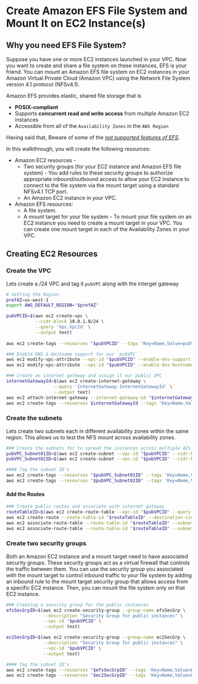 # Create Amazon EFS File System and Mount It on EC2 Instance(s)

## Why you need EFS File System?
Suppose you have one or more EC2 instances launched in your VPC. Now you want to create and share a file system on these instances, EFS is your friend. You can mount an Amazon EFS file system on EC2 instances in your Amazon Virtual Private Cloud (Amazon VPC) using the Network File System version 4.1 protocol (NFSv4.1).

Amazon EFS provides elastic, shared file storage that is
 - **POSIX-compliant**
 - Supports **concurrent read and write access** from multiple Amazon EC2 instances
 - Accessible from all of the `Availability Zones` in the `AWS Region`

Having said that, Beware of some of the _[not supported features of EFS](http://docs.aws.amazon.com/efs/latest/ug/nfs4-unsupported-features.html)_.



In this walkthrough, you will create the following resources:
 - Amazon EC2 resources - 
   - Two security groups (for your EC2 instance and Amazon EFS file system) - You add rules to these security groups to authorize appropriate inbound/outbound access to allow your EC2 instance to connect to the file system via the mount target using a standard NFSv4.1 TCP port.
   - An Amazon EC2 instance in your VPC.
 - Amazon EFS resources:
   - A file system.
   - A mount target for your file system - To mount your file system on an EC2 instance you need to create a mount target in your VPC. You can create one mount target in each of the Availability Zones in your VPC. 

## Creating EC2 Resources

### Create the VPC
Lets create a /24 VPC and tag it `pubVPC` along with the interget gateway

```sh
# Setting the Region
prefAZ=us-west-1
export AWS_DEFAULT_REGION="$prefAZ"

pubVPCID=$(aws ec2 create-vpc \
           --cidr-block 10.0.1.0/24 \
           --query 'Vpc.VpcId' \
           --output text)
           
aws ec2 create-tags --resources "$pubVPCID" --tags 'Key=Name,Value=pubVPC'

### Enable DNS & Hostname support for our `pubVPC`
aws ec2 modify-vpc-attribute --vpc-id "$pubVPCID" --enable-dns-support "{\"Value\":true}"
aws ec2 modify-vpc-attribute --vpc-id "$pubVPCID" --enable-dns-hostnames "{\"Value\":true}"

### Create an internet gateway and assign it our public VPC
internetGatewayId=$(aws ec2 create-internet-gateway \
                  --query 'InternetGateway.InternetGatewayId' \
                  --output text)
aws ec2 attach-internet-gateway --internet-gateway-id "$internetGatewayId" --vpc-id "$pubVPCID"
aws ec2 create-tags --resources $internetGatewayId --tags 'Key=Name,Value=pubVPC-Internet-Gateway'
```

### Create the subnets
Lets create two subnets each in different availability zones within the same region. This allows us to test the NFS mount across availability zones.
```sh
### Create the subnets for to spread the instances across multiple AZs
pubVPC_Subnet01ID=$(aws ec2 create-subnet --vpc-id "$pubVPCID" --cidr-block 10.0.1.0/25 --availability-zone us-west-1a --query 'Subnet.SubnetId' --output text)
pubVPC_Subnet02ID=$(aws ec2 create-subnet --vpc-id "$pubVPCID" --cidr-block 10.0.1.128/25 --availability-zone us-west-1c --query 'Subnet.SubnetId' --output text)

#### Tag the subnet ID's
aws ec2 create-tags --resources "$pubVPC_Subnet01ID" --tags 'Key=Name,Value=pubVPC_Subnet01-west-1a'
aws ec2 create-tags --resources "$pubVPC_Subnet02ID" --tags 'Key=Name,Value=pubVPC_Subnet02-west-1c'
```

#### Add the Routes
```sh
### Create public routes and associate with internet gateway
routeTableID=$(aws ec2 create-route-table --vpc-id "$pubVPCID" --query 'RouteTable.RouteTableId' --output text)
aws ec2 create-route --route-table-id "$routeTableID" --destination-cidr-block 0.0.0.0/0 --gateway-id "$internetGatewayId"
aws ec2 associate-route-table --route-table-id "$routeTableID" --subnet-id "$pubVPC_Subnet01ID"
aws ec2 associate-route-table --route-table-id "$routeTableID" --subnet-id "$pubVPC_Subnet02ID"
```
### Create two security groups
Both an Amazon EC2 instance and a mount target need to have associated security groups. These security groups act as a virtual firewall that controls the traffic between them. You can use the security group you associated with the mount target to control inbound traffic to your file system by adding an inbound rule to the mount target security group that allows access from a specific EC2 instance. Then, you can mount the file system only on that EC2 instance.

```sh
### Creating a security group for the public instances
efsSecGrpID=$(aws ec2 create-security-group --group-name efsSecGrp \
              --description "Security Group for public instances" \
              --vpc-id "$pubVPCID" \
              --output text)

ec2SecGrpID=$(aws ec2 create-security-group --group-name ec2SecGrp \
              --description "Security Group for public instances" \
              --vpc-id "$pubVPCID" \
              --output text)

#### Tag the subnet ID's
aws ec2 create-tags --resources "$efsSecGrpID" --tags 'Key=Name,Value=EFS-Security-Group'
aws ec2 create-tags --resources "$ec2SecGrpID" --tags 'Key=Name,Value=EC2-Security-Group'
```